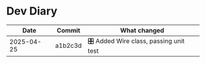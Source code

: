 # Dev Diary

| Date | Commit | What changed |
|------|--------|--------------|
| 2025-04-25 | a1b2c3d | 🎛 Added Wire class, passing unit test |
